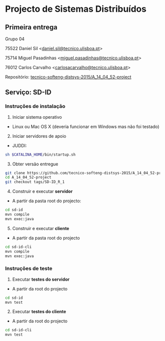 # Projecto de Sistemas Distribuídos #

## Primeira entrega ##

Grupo 04


75522 Daniel Sil \<daniel.sil@tecnico.ulisboa.pt\>

75714 Miguel Pasadinhas \<miguel.pasadinhas@tecnico.ulisboa.pt\>

76012 Carlos Carvalho \<carlosacarvalho@tecnico.ulisboa.pt\>


Repositório:
[tecnico-softeng-distsys-2015/A_14_04_52-project](https://github.com/tecnico-softeng-distsys-2015/A_14_04_52-project/)

## Serviço: SD-ID ##

### Instruções de instalação ###

1. Iniciar sistema operativo
  * Linux ou Mac OS X (deveria funcionar em Windows mas não foi testado)

2. Iniciar servidores de apoio
  * JUDDI:
  ```sh
  sh $CATALINA_HOME/bin/startup.sh
  ```

3. Obter versão entregue
  ```sh
  git clone https://github.com/tecnico-softeng-distsys-2015/A_14_04_52-project.git
  cd A_14_04_52-project
  git checkout tags/SD-ID_R_1
  ```

4. Construir e executar **servidor**
  * A partir da pasta root do projecto:
  ```sh
  cd sd-id
  mvn compile
  mvn exec:java
  ```
  
5. Construir e executar **cliente**
  * A partir da pasta root do projecto
  ```sh
  cd sd-id-cli
  mvn compile
  mvn exec:java
  ```
  
### Instruções de teste ###


1. Executar **testes do servidor**
  * A partir da root do projecto
  ```sh
  cd sd-id
  mvn test
  ```
  
2. Executar **testes do cliente**
  * A partir da root do projecto
  ```sh
  cd sd-id-cli
  mvn test
  ```
